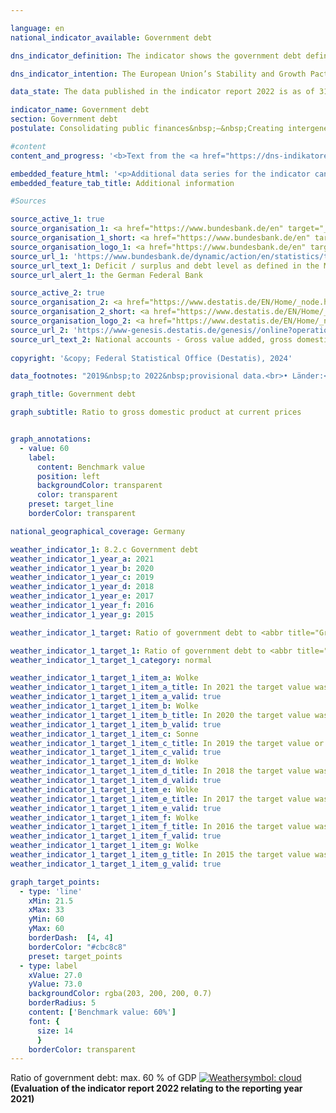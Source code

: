 ```yaml
---

language: en        
national_indicator_available: Government debt        

dns_indicator_definition: The indicator shows the government debt defined in the Maastricht Treaty as a percentage of gross domestic product (<abbr title="Gross domestic product" tabindex="0">GDP</abbr>) at current prices. The indicator therefore serves as a measure of government debt.        

dns_indicator_intention: The European Union’s Stability and Growth Pact specifies a reference value of 60&nbsp;% as the maximum debt-to-<abbr title="Gross domestic product" tabindex="0">GDP</abbr> ratio. This also is the upper limit of the national target value of the indicator which is relevant for this report.        

data_state: The data published in the indicator report 2022 is as of 31 October 2022. The data shown on this platform is updated regularly, so that more current data may be available online than published in the <a href="https://dns-indikatoren.de/assets/Publikationen/Indikatorenberichte/2022.pdf">indicator report 2022</a>.        

indicator_name: Government debt        
section: Government debt        
postulate: Consolidating public finances&nbsp;–&nbsp;Creating intergenerational equity        

#content         
content_and_progress: '<b>Text from the <a href="https://dns-indikatoren.de/assets/Publikationen/Indikatorenberichte/2022.pdf">Indicator Report 2022&nbsp;</a></b><br><br>The government debt is determined by the Bundesbank twice annually pursuant to the requirements of the Maastricht Treaty and based on calculations by the Federal Statistical Office. The <abbr title="Gross domestic product" tabindex="0">GDP</abbr> at current prices is determined by the Federal Statistical Office as part of the national accounts system.<br><br>The debt-to-<abbr title="Gross domestic product" tabindex="0">GDP</abbr> ratio is influenced by the state of the public budgets and by economic development in general. According to the formula&nbsp;–&nbsp;assuming stable debt&nbsp;–&nbsp;the debt ratio falls faster the stronger <abbr title="Gross domestic product" tabindex="0">GDP</abbr> growth. On the other hand, the debt-to-<abbr title="Gross domestic product" tabindex="0">GDP</abbr> ratio can increase, if the <abbr title="Gross domestic product" tabindex="0">GDP</abbr> shows a stronger decline than the absolute debt in the same period of time. Furthermore, the indicator excludes implicit government debt, which refers to the government’s future payment obligations that are pledged but not yet due.<br><br>Between 2003&nbsp;and 2018, Germany’s debt-to-<abbr title="Gross domestic product" tabindex="0">GDP</abbr> ratio was above the prescribed <abbr title="European Union" tabindex="0">EU</abbr>-wide reference level. Following budgetary consolidation measures, the ratio fell from 67.5&nbsp;% in 2005&nbsp;to 64.2&nbsp;% in 2007, but then it rose again to peak at 82.0&nbsp;% in 2010. This increase must be seen in the context of the financial and economic crisis. Since 2012, Germany’s public debt-to-<abbr title="Gross domestic product" tabindex="0">GDP</abbr> ratio steadily decreased to a value of 58.9&nbsp;% in 2019&nbsp;and, thus, dropped below the reference level of 60&nbsp;% determined by the Maastricht Treaty for the first time. Due to the <abbr title="Coronavirus SARS-CoV-2" tabindex="0">COVID-19</abbr>&nbsp;pandemic, the debt-to-<abbr title="Gross domestic product" tabindex="0">GDP</abbr> ratio increased significantly and reached 68.0&nbsp;% in 2020&nbsp;and 68.6&nbsp;% in 2021.<br><br>In 2021, the debt-to-<abbr title="Gross domestic product" tabindex="0">GDP</abbr> ratio of 13&nbsp;<abbr title="European Union" tabindex="0">EU</abbr>-states fell below the reference value of 60&nbsp;%. The <abbr title="European Union" tabindex="0">EU</abbr>-average was 87.9&nbsp;% in the respective year. The highest debt-to-<abbr title="Gross domestic product" tabindex="0">GDP</abbr> ratio were measured for Greece (194.5&nbsp;%) and Italy (150.3&nbsp;%); the lowest for Estonia (17.6&nbsp;%).<br><br>Consolidated debt of the state steadily increased since 1991, however, it reduced in 2013&nbsp;for the first time and constantly decreased from 2015&nbsp;on. In 2019, the consolidated debt of the overall public budget was 2,047&nbsp;billion euros. In consequence of the <abbr title="Coronavirus SARS-CoV-2" tabindex="0">COVID-19</abbr>&nbsp;pandemic, the consolidated debt increased to 2,472&nbsp;billion euros in 2021&nbsp;and, thus, reached its peak since 1991. Germany’s debt per capita increased in 2021&nbsp;to 29,708&nbsp;euros; in 1991, the value was at 7,730&nbsp;euros.<br><br>Non-consolidated debt amounted to 2,486&nbsp;billion euros in 2021. Of the total amount of government debt in the respective year, about 67.0&nbsp;% was federal debt, while some 26.7&nbsp;% was owed by the Länder and 6.3&nbsp;% by local government. The debt of the social insurance amounted to 392&nbsp;million euros (0.0&nbsp;%).<br><br>In the national balance of assets, the government debt is balanced by its assets&nbsp;–&nbsp;both tangible and financial. According to the national wealth accounts compiled by the Federal Statistical Office, fixed assets were valued (after amortisation) at 1,509&nbsp;billion euros in 2020. The biggest asset owned by the government is its buildings and structures (roads, schools, public buildings) at a value of 1,284&nbsp;billion euros, accounting for more than a third of the total assets of the state (34.4&nbsp;%). The financial assets were valued at 1,555&nbsp;billion euros (2020). Among them, securities represent the most highly valued asset (52.0&nbsp;%).'        

embedded_feature_html: '<p>Additional data series for the indicator can be found <a href="https://dnsTestEnvironment.github.io/dns-indicators/public/AddInfos/en/8_2_c.pdf" target="_blank" >here</a>.</p><br><small>Note: You can display the PDF document directly in your browser or download the PDF document and open it with a PDF reader of your choice. We will be happy to advise you.</small>'
embedded_feature_tab_title: Additional information        

#Sources        

source_active_1: true
source_organisation_1: <a href="https://www.bundesbank.de/en" target="_blank" onclick="return confirm_alert('the German Federal Bank', 'En')">German Federal Bank</a>
source_organisation_1_short: <a href="https://www.bundesbank.de/en" target="_blank" onclick="return confirm_alert('the German Federal Bank', 'En')">German Federal Bank</a>
source_organisation_logo_1: <a href="https://www.bundesbank.de/en" target="_blank" onclick="return confirm_alert('the German Federal Bank', 'En')"><img src="https://dnsTestEnvironment.github.io/dns-indicators/public/OrgImgEn/bundesbank.png" alt="German Federal Bank" title=" Click here to visit the homepage of the organizationGerman Federal Bank" style="height:60px; width:148px; border:transparent"/></a>
source_url_1: 'https://www.bundesbank.de/dynamic/action/en/statistics/time-series-databases/time-series-databases/743796/743796?treeAnchor=FINANZEN&statisticType=BBK_ITS'
source_url_text_1: Deficit / surplus and debt level as defined in the Maastricht Treaty/Germany/Debt level/Debt by category/instrument
source_url_alert_1: the German Federal Bank

source_active_2: true
source_organisation_2: <a href="https://www.destatis.de/EN/Home/_node.html" target="_blank">Federal Statistical Office</a>
source_organisation_2_short: <a href="https://www.destatis.de/EN/Home/_node.html" target="_blank">Federal Statistical Office</a>
source_organisation_logo_2: <a href="https://www.destatis.de/EN/Home/_node.html" target="_blank"><img src="https://dnsTestEnvironment.github.io/dns-indicators/public/OrgImgEn/destatis.png" alt="Federal Statistical Office" title=" Click here to visit the homepage of the organizationFederal Statistical Office" style="height:60px; width:148px; border:transparent"/></a>
source_url_2: 'https://www-genesis.destatis.de/genesis//online?operation=table&code=81000-0001&bypass=true&levelindex=1&levelid=1660802268437&language=en'
source_url_text_2: National accounts - Gross value added, gross domestic product&nbsp;–&nbsp;GENESIS online 81000-0001
        
copyright: '&copy; Federal Statistical Office (Destatis), 2024'        

data_footnotes: "2019&nbsp;to 2022&nbsp;provisional data.<br>• Länder:<br> - Partially revised data.<br> - 2020&nbsp;to 2023&nbsp;provisional data."        

graph_title: Government debt        

graph_subtitle: Ratio to gross domestic product at current prices        


graph_annotations:
  - value: 60
    label:
      content: Benchmark value
      position: left
      backgroundColor: transparent
      color: transparent
    preset: target_line
    borderColor: transparent                

national_geographical_coverage: Germany        

weather_indicator_1: 8.2.c Government debt
weather_indicator_1_year_a: 2021
weather_indicator_1_year_b: 2020
weather_indicator_1_year_c: 2019
weather_indicator_1_year_d: 2018
weather_indicator_1_year_e: 2017
weather_indicator_1_year_f: 2016
weather_indicator_1_year_g: 2015

weather_indicator_1_target: Ratio of government debt to <abbr title="Gross domestic product" tabindex="0">GDP</abbr> must not exceed  60&nbsp;%, to be maintained until 2030

weather_indicator_1_target_1: Ratio of government debt to <abbr title="Gross domestic product" tabindex="0">GDP</abbr> must not exceed  60&nbsp;%, to be maintained until 2030
weather_indicator_1_target_1_category: normal

weather_indicator_1_target_1_item_a: Wolke
weather_indicator_1_target_1_item_a_title: In 2021 the target value was not reached, but the average development pointed in the desired direction.
weather_indicator_1_target_1_item_a_valid: true
weather_indicator_1_target_1_item_b: Wolke
weather_indicator_1_target_1_item_b_title: In 2020 the target value was not reached, but the average development pointed in the desired direction.
weather_indicator_1_target_1_item_b_valid: true
weather_indicator_1_target_1_item_c: Sonne
weather_indicator_1_target_1_item_c_title: In 2019 the target value or a better value was achieved and the average change did not point in the direction of deterioration.
weather_indicator_1_target_1_item_c_valid: true
weather_indicator_1_target_1_item_d: Wolke
weather_indicator_1_target_1_item_d_title: In 2018 the target value was not reached, but the average development pointed in the desired direction.
weather_indicator_1_target_1_item_d_valid: true
weather_indicator_1_target_1_item_e: Wolke
weather_indicator_1_target_1_item_e_title: In 2017 the target value was not reached, but the average development pointed in the desired direction.
weather_indicator_1_target_1_item_e_valid: true
weather_indicator_1_target_1_item_f: Wolke
weather_indicator_1_target_1_item_f_title: In 2016 the target value was not reached, but the average development pointed in the desired direction.
weather_indicator_1_target_1_item_f_valid: true
weather_indicator_1_target_1_item_g: Wolke
weather_indicator_1_target_1_item_g_title: In 2015 the target value was not reached, but the average development pointed in the desired direction.
weather_indicator_1_target_1_item_g_valid: true        

graph_target_points:
  - type: 'line'
    xMin: 21.5
    xMax: 33
    yMin: 60
    yMax: 60
    borderDash:  [4, 4]
    borderColor: "#cbc8c8"
    preset: target_points
  - type: label
    xValue: 27.0
    yValue: 73.0
    backgroundColor: rgba(203, 200, 200, 0.7)
    borderRadius: 5
    content: ['Benchmark value: 60%']
    font: {
      size: 14
      }
    borderColor: transparent        
---
```



<div>
  <div class="my-header">
    <label class="default">Ratio of government debt: max. 60&nbsp;% of GDP
      <a href="https://dnsTestEnvironment.github.io/dns-indicators/en/status"><img src="https://sdg-indikatoren.de/public/Wettersymbole/Wolke.png" title="In 2021 the target value was not reached, but the average development pointed in the desired direction." alt="Weathersymbol: cloud"/>
      </a>
    </label>
  </div>
</div>
<div class="my-header-note">
  <label class="default"><b>(Evaluation of the indicator report 2022 relating to the reporting year 2021)
  </b></label>
</div>